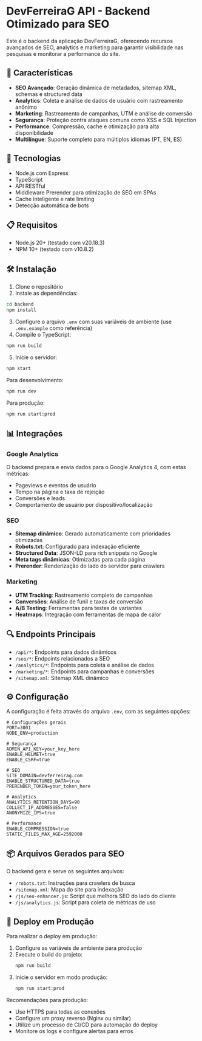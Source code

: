 # DevFerreiraG API - Backend Otimizado para SEO

Este é o backend da aplicação DevFerreiraG, oferecendo recursos avançados de SEO, analytics e marketing para garantir visibilidade nas pesquisas e monitorar a performance do site.

## 🚀 Características

- **SEO Avançado**: Geração dinâmica de metadados, sitemap XML, schemas e structured data
- **Analytics**: Coleta e análise de dados de usuário com rastreamento anônimo
- **Marketing**: Rastreamento de campanhas, UTM e análise de conversão
- **Segurança**: Proteção contra ataques comuns como XSS e SQL Injection
- **Performance**: Compressão, cache e otimização para alta disponibilidade
- **Multilíngue**: Suporte completo para múltiplos idiomas (PT, EN, ES)

## 🔧 Tecnologias

- Node.js com Express
- TypeScript
- API RESTful
- Middleware Prerender para otimização de SEO em SPAs
- Cache inteligente e rate limiting
- Detecção automática de bots

## 📋 Requisitos

- Node.js 20+ (testado com v20.18.3)
- NPM 10+ (testado com v10.8.2)

## 🛠️ Instalação

1. Clone o repositório
2. Instale as dependências:

```bash
cd backend
npm install
```

3. Configure o arquivo `.env` com suas variáveis de ambiente (use `.env.example` como referência)
4. Compile o TypeScript:

```bash
npm run build
```

5. Inicie o servidor:

```bash
npm start
```

Para desenvolvimento:

```bash
npm run dev
```

Para produção:

```bash
npm run start:prod
```

## 📊 Integrações

### Google Analytics

O backend prepara e envia dados para o Google Analytics 4, com estas métricas:

- Pageviews e eventos de usuário
- Tempo na página e taxa de rejeição
- Conversões e leads
- Comportamento de usuário por dispositivo/localização

### SEO

- **Sitemap dinâmico**: Gerado automaticamente com prioridades otimizadas
- **Robots.txt**: Configurado para indexação eficiente
- **Structured Data**: JSON-LD para rich snippets no Google
- **Meta tags dinâmicas**: Otimizadas para cada página
- **Prerender**: Renderização do lado do servidor para crawlers

### Marketing

- **UTM Tracking**: Rastreamento completo de campanhas
- **Conversões**: Análise de funil e taxas de conversão
- **A/B Testing**: Ferramentas para testes de variantes
- **Heatmaps**: Integração com ferramentas de mapa de calor

## 🔍 Endpoints Principais

- `/api/*`: Endpoints para dados dinâmicos
- `/seo/*`: Endpoints relacionados a SEO
- `/analytics/*`: Endpoints para coleta e análise de dados
- `/marketing/*`: Endpoints para campanhas e conversões
- `/sitemap.xml`: Sitemap XML dinâmico

## ⚙️ Configuração

A configuração é feita através do arquivo `.env`, com as seguintes opções:

```
# Configurações gerais
PORT=3001
NODE_ENV=production

# Segurança
ADMIN_API_KEY=your_key_here
ENABLE_HELMET=true
ENABLE_CSRF=true

# SEO
SITE_DOMAIN=devferreirag.com
ENABLE_STRUCTURED_DATA=true
PRERENDER_TOKEN=your_token_here

# Analytics
ANALYTICS_RETENTION_DAYS=90
COLLECT_IP_ADDRESSES=false
ANONYMIZE_IPS=true

# Performance
ENABLE_COMPRESSION=true
STATIC_FILES_MAX_AGE=2592000
```

## 📦 Arquivos Gerados para SEO

O backend gera e serve os seguintes arquivos:

- `/robots.txt`: Instruções para crawlers de busca
- `/sitemap.xml`: Mapa do site para indexação
- `/js/seo-enhancer.js`: Script que melhora SEO do lado do cliente
- `/js/analytics.js`: Script para coleta de métricas de uso

## 🚀 Deploy em Produção

Para realizar o deploy em produção:

1. Configure as variáveis de ambiente para produção
2. Execute o build do projeto:
   ```bash
   npm run build
   ```
3. Inicie o servidor em modo produção:
   ```bash
   npm run start:prod
   ```

Recomendações para produção:
- Use HTTPS para todas as conexões
- Configure um proxy reverso (Nginx ou similar)
- Utilize um processo de CI/CD para automação do deploy
- Monitore os logs e configure alertas para erros 